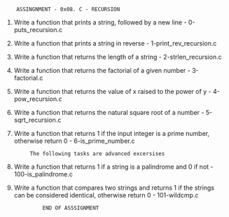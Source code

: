 		ASSINGNMENT - 0x08. C - RECURSION

1. Write a function that prints a string, followed by a new line - 0-puts_recursion.c
2. Write a function that prints a string in reverse - 1-print_rev_recursion.c
3. Write a function that returns the length of a string - 2-strlen_recursion.c
4. Write a function that returns the factorial of a given number - 3-factorial.c
5. Write a function that returns the value of x raised to the power of y - 4-pow_recursion.c
6. Write a function that returns the natural square root of a number - 5-sqrt_recursion.c
7. Write a function that returns 1 if the input integer is a prime number, otherwise return 0 - 6-is_prime_number.c
	
			The following tasks are advanced excersises

1. Write a function that returns 1 if a string is a palindrome and 0 if not - 100-is_palindrome.c
2. Write a function that compares two strings and returns 1 if the strings can be considered identical, otherwise return 0 - 101-wildcmp.c
				
				END OF ASSSIGNMENT 

